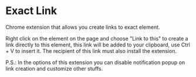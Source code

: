 # Exact Link
Chrome extension that allows you create links to exact element.

Right click on the element on the page and choose "Link to this" to create a link directly to this element, this link will be added to your clipboard, use Ctrl + V to insert it.
The recipient of this link must also install the extension.

P.S.: In the options of this extension you can disable notification popup on link creation and customize other stuffs.
